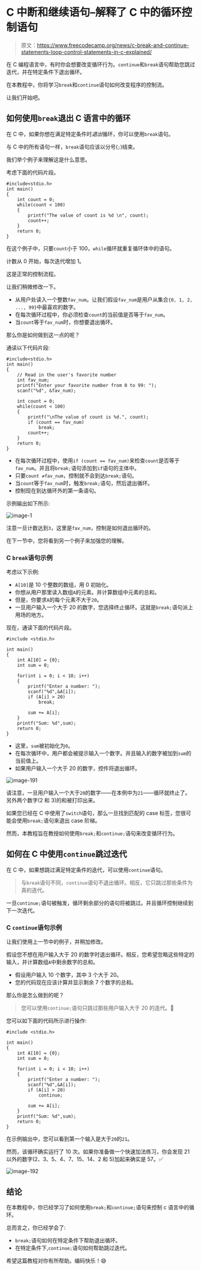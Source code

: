 # C 中断和继续语句–解释了 C 中的循环控制语句

> 原文：<https://www.freecodecamp.org/news/c-break-and-continue-statements-loop-control-statements-in-c-explained/>

在 C 编程语言中，有时你会想要改变循环行为。`continue`和`break`语句帮助您跳过迭代，并在特定条件下退出循环。

在本教程中，你将学习`break`和`continue`语句如何改变程序的控制流。

让我们开始吧。

## 如何使用`break`退出 C 语言中的循环

在 C 中，如果你想在满足特定条件时*退出*循环，你可以使用`break`语句。

与 C 中的所有语句一样，`break`语句应该以分号(`;`)结束。

我们举个例子来理解这是什么意思。

考虑下面的代码片段。

```
#include<stdio.h>
int main()
{
    int count = 0;
    while(count < 100)
    {
        printf("The value of count is %d \n", count);
        count++;
    }
    return 0;
}
```

在这个例子中，只要`count`小于 100，`while`循环就重复循环体中的语句。

计数从 0 开始，每次迭代增加 1。

这是正常的控制流程。

让我们稍微修改一下。

*   从用户处读入一个整数`fav_num`。让我们假设`fav_num`是用户从集合`{0, 1, 2, ..., 99}`中最喜欢的数字。
*   在每次循环过程中，你必须检查`count`的当前值是否等于`fav_num`。
*   当`count`等于`fav_num`时，你想要退出循环。

那么你是如何做到这一点的呢？

通读以下代码片段:

```
#include<stdio.h>
int main()
{
    // Read in the user's favorite number
    int fav_num;
    printf("Enter your favorite number from 0 to 99: ");
    scanf("%d", &fav_num);

    int count = 0;
    while(count < 100)
    {
        printf("\nThe value of count is %d.", count);
        if (count == fav_num)
    		break;
        count++;
    }
    return 0;
}
```

*   在每次循环过程中，使用`if (count == fav_num)`来检查`count`是否等于`fav_num`。并且将`break;`语句添加到`if`语句的主体中。
*   只要`count ≠fav_num`，控制就不会到达`break;`语句。
*   当`count`等于`fav_num`时，触发`break;`语句，然后退出循环。
*   控制现在到达循环外的第一条语句。

示例输出如下所示:

![image-1](img/ba890d6ae344ac36ea279d2ecbf80408.png)

注意一旦计数达到`3`，这里是`fav_num`，控制是如何退出循环的。

在下一节中，您将看到另一个例子来加强您的理解。

### C `break`语句示例

考虑以下示例:

*   `A[10]`是 10 个整数的数组，用 0 初始化。
*   你想从用户那里读入数组`A`的元素。并计算数组中元素的总和。
*   但是，你要求`A`的每个元素不大于`20`。
*   一旦用户输入一个大于 20 的数字，您选择终止循环。这就是`break;`语句派上用场的地方。

现在，通读下面的代码片段。

```
#include <stdio.h>

int main()
{
    int A[10] = {0};
    int sum = 0;

    for(int i = 0; i < 10; i++)
    {
        printf("Enter a number: ");
        scanf("%d",&A[i]);
        if (A[i] > 20)
            break;

        sum += A[i];
    }
    printf("Sum: %d",sum);
    return 0;
} 
```

*   这里，`sum`被初始化为`0`。
*   在每次循环中，用户都会被提示输入一个数字。并且输入的数字被加到`sum`的当前值上。
*   如果用户输入一个大于 20 的数字，控件将退出循环。

![image-191](img/e64410b6d2d86d73b4812f9fb37faef5.png)

请注意，一旦用户输入一个大于`20`的数字——在本例中为`21`——循环就终止了。另外两个数字(2 和 3)的和被打印出来。

如果您已经在 C 中使用了`switch`语句，那么一旦找到匹配的 case 标签，您很可能会使用`break;`语句来退出 case 阶梯。

然而，本教程旨在教授如何使用`break;`和`continue;`语句来改变循环行为。

## 如何在 C 中使用`continue`跳过迭代

在 C 中，如果想跳过满足特定条件的迭代，可以使用`continue`语句。

> 与`break`语句不同，`continue`语句不退出循环。相反，它只跳过那些条件为真的迭代。

一旦`continue;`语句被触发，循环剩余部分的语句将被跳过。并且循环控制继续到下一次迭代。

### C `continue`语句示例

让我们使用上一节中的例子，并稍加修改。

假设您不想在用户输入大于 20 的数字时退出循环。相反，您希望忽略这些特定的输入，并计算数组`A`中剩余数字的总和。

*   假设用户输入 10 个数字，其中 3 个大于 20。
*   您的代码现在应该计算并显示剩余 7 个数字的总和。

那么你是怎么做到的呢？

> 您可以使用`continue;`语句只跳过那些用户输入大于 20 的迭代。🙂

您可以如下面的代码所示进行操作:

```
#include <stdio.h>

int main()
{
    int A[10] = {0};
    int sum = 0;

    for(int i = 0; i < 10; i++)
    {
        printf("Enter a number: ");
        scanf("%d",&A[i]);
        if (A[i] > 20)
            continue;

        sum += A[i];
    }
    printf("Sum: %d",sum);
    return 0;
}
```

在示例输出中，您可以看到第一个输入是大于`20`的`21`。

然而，该循环确实运行了 10 次。如果你准备做一个快速加法练习，你会发现 21 以外的数字(2、3、5、4、7、15、14、2 和 5)加起来确实是 57。✅

![image-192](img/b4171c9bb4232bf8a457a2edb0cb7429.png)

## 结论

在本教程中，你已经学习了如何使用`break;`和`continue;`语句来控制 c 语言中的循环。

总而言之，你已经学会了:

*   `break;`语句如何在特定条件下帮助退出循环。
*   在特定条件下,`continue;`语句如何帮助跳过迭代。

希望这篇教程对你有所帮助。编码快乐！😄